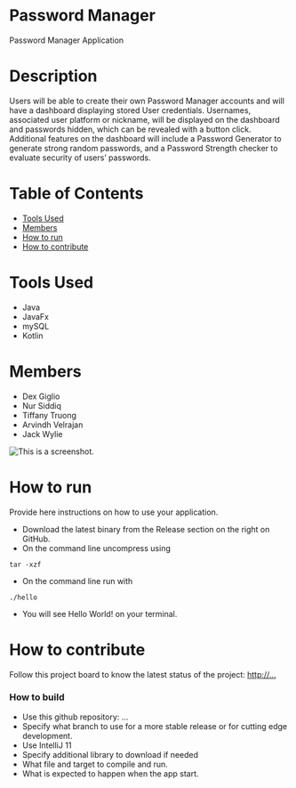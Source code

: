 # Password Manager
Password Manager Application 

# Description
Users will be able to create their own Password Manager accounts and will have a dashboard displaying stored User credentials. Usernames, associated user platform or nickname, will be displayed on the dashboard and passwords hidden, which can be revealed with a button click. Additional features on the dashboard will include a Password Generator to generate strong random passwords, and a Password Strength checker to evaluate security of users’ passwords.

# Table of Contents
- [Tools Used]([#tools-used])
- [Members]([#members](https://github.com/cis3296f24/Password_Manager?tab=readme-ov-file#members))
- [How to run]([#how-to-run](https://github.com/cis3296f24/Password_Manager?tab=readme-ov-file#how-to-run))
- [How to contribute]([#how-to-contribute](https://github.com/cis3296f24/Password_Manager?tab=readme-ov-file#how-to-contribute))

# Tools Used
- Java
- JavaFx
- mySQL
- Kotlin

# Members 
- Dex Giglio
- Nur Siddiq
- Tiffany Truong
- Arvindh Velrajan
- Jack Wylie


![This is a screenshot.](images.png)
# How to run
Provide here instructions on how to use your application.   
- Download the latest binary from the Release section on the right on GitHub.  
- On the command line uncompress using
```
tar -xzf  
```
- On the command line run with
```
./hello
```
- You will see Hello World! on your terminal. 

# How to contribute
Follow this project board to know the latest status of the project: [http://...]([http://...])  

### How to build
- Use this github repository: ... 
- Specify what branch to use for a more stable release or for cutting edge development.  
- Use IntelliJ 11
- Specify additional library to download if needed 
- What file and target to compile and run. 
- What is expected to happen when the app start. 